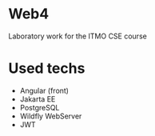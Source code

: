 # Web4
Laboratory work for the ITMO CSE course

# Used techs
<ul>
  <li>Angular (front)</li>
  <li>Jakarta EE</li>
  <li>PostgreSQL</li>
  <li>Wildfly WebServer</li>
  <li>JWT</li>
</ul>
